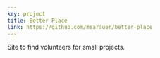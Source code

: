 ```yaml
---
key: project
title: Better Place
link: https://github.com/msarauer/better-place
---
```


<!-- ### Stack

- React
- Material UI
- Express
- NodeJS,
- PostgreSQL
- Sass
- Socket.io
- Google Maps API -->
<!--
### Description -->

Site to find volunteers for small projects.
